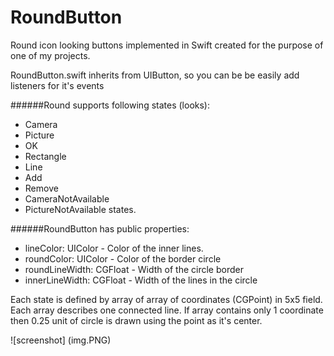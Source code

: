 # RoundButton
Round icon looking buttons implemented in Swift created for the purpose of one of my projects. 

RoundButton.swift inherits from UIButton, so you can be be easily add listeners for it's events

######Round supports following states (looks): 
* Camera
* Picture
* OK
* Rectangle
* Line
* Add
* Remove
* CameraNotAvailable
* PictureNotAvailable 
states.

######RoundButton has public properties: 
* lineColor: UIColor - Color of the inner lines. 
* roundColor: UIColor - Color of the border circle
* roundLineWidth: CGFloat - Width of the circle border
* innerLineWidth: CGFloat - Width of the lines in the circle

Each state is defined by array of array of coordinates (CGPoint) in 5x5 field. Each array describes one connected line. If array contains only 1 coordinate then 0.25 unit of circle is drawn using the point as it's center. 

![screenshot]
(img.PNG)

